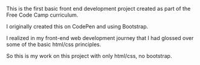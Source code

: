 This is the first basic front end development project created as part of the Free Code Camp curriculum.

I originally created this on CodePen and using Bootstrap.

I realized in my front-end web development journey that I had glossed over some of the basic html/css principles.

So this is my work on this project with only html/css, no bootstrap.
